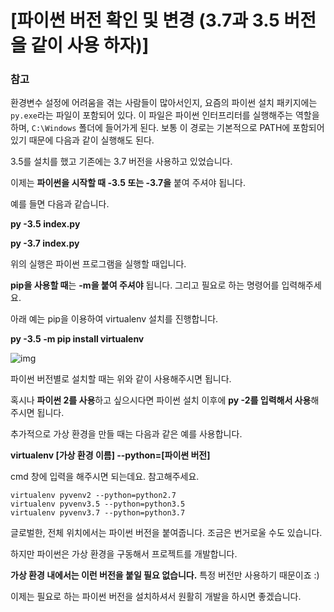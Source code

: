 # [파이썬 버전 확인 및 변경 (3.7과 3.5 버전을 같이 사용 하자)]



### 참고

환경변수 설정에 어려움을 겪는 사람들이 많아서인지, 요즘의 파이썬 설치 패키지에는 `py.exe`라는 파일이 포함되어 있다. 이 파일은 파이썬 인터프리터를 실행해주는 역할을 하며, `C:\Windows` 폴더에 들어가게 된다. 보통 이 경로는 기본적으로 PATH에 포함되어 있기 때문에 다음과 같이 실행해도 된다.



3.5를 설치를 했고 기존에는 3.7 버전을 사용하고 있었습니다.

이제는 **파이썬을 시작할 때 -3.5 또는 -3.7을** 붙여 주셔야 됩니다.

예를 들면 다음과 같습니다.

**py -3.5 index.py**

**py -3.7 index.py**

 

위의 실행은 파이썬 프로그램을 실행할 때입니다.

**pip을 사용할 때**는 **-m을 붙여 주셔야** 됩니다. 그리고 필요로 하는 명령어를 입력해주세요.

아래 예는 pip을 이용하여 virtualenv 설치를 진행합니다.

**py -3.5 -m pip install virtualenv**



![img](https://blog.kakaocdn.net/dn/b0Eaz4/btqCKhEY73u/jxnYGgTpqNOZG8LgsEkvI1/img.png)



파이썬 버전별로 설치할 때는 위와 같이 사용해주시면 됩니다.

혹시나 **파이썬 2를 사용**하고 싶으시다면 파이썬 설치 이후에 **py -2를 입력해서 사용**해주시면 됩니다.

 

추가적으로 가상 환경을 만들 때는 다음과 같은 예를 사용합니다.

**virtualenv [가상 환경 이름] --python=[파이썬 버전]**

cmd 창에 입력을 해주시면 되는데요. 참고해주세요.

```
virtualenv pyvenv2 --python=python2.7
virtualenv pyvenv3.5 --python=python3.5
virtualenv pyvenv3.7 --python=python3.7
```

 

글로벌한, 전체 위치에서는 파이썬 버전을 붙여줍니다. 조금은 번거로울 수도 있습니다.

하지만 파이썬은 가상 환경을 구동해서 프로젝트를 개발합니다.

**가상 환경 내에서는 이런 버전을 붙일 필요 없습니다.** 특정 버전만 사용하기 때문이죠 :)

이제는 필요로 하는 파이썬 버전을 설치하셔서 원활히 개발을 하시면 좋겠습니다.